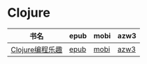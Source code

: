 # Clojure

| 书名 | epub | mobi | azw3 |
| --- | --- | --- | --- |
| [Clojure编程乐趣](None) | [epub](None) | [mobi](None) | [azw3](None) |
